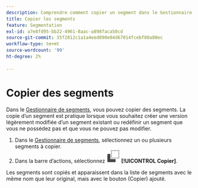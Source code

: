 ```yaml
---
description: Comprendre comment copier un segment dans le Gestionnaire de segments
title: Copier les segments
feature: Segmentation
exl-id: a7e8fd95-bb22-4961-8aac-a898faca50cd
source-git-commit: 35f2812c1a1a4eed090e04d67014fcebf88a80ec
workflow-type: tm+mt
source-wordcount: '99'
ht-degree: 2%

---
```


# Copier des segments

Dans le [Gestionnaire de segments](seg-manage.md), vous pouvez copier des segments. La copie d’un segment est pratique lorsque vous souhaitez créer une version légèrement modifiée d’un segment existant ou redéfinir un segment que vous ne possédez pas et que vous ne pouvez pas modifier.

1. Dans le [Gestionnaire de segments](seg-manage.md), sélectionnez un ou plusieurs segments à copier.
1. Dans la barre d’actions, sélectionnez ![Copier](/help/assets/icons/Copy.svg) **[!UICONTROL Copier]**.

Les segments sont copiés et apparaissent dans la liste de segments avec le même nom que leur original, mais avec le bouton (Copier) ajouté.

